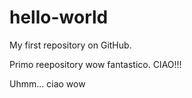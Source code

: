 # hello-world
My first repository on GitHub.

Primo reepository wow fantastico. CIAO!!!

Uhmm...
ciao
wow
